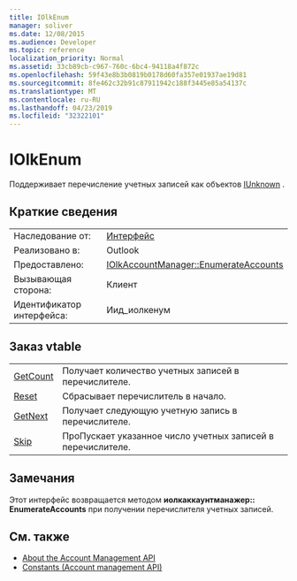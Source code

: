 ```yaml
---
title: IOlkEnum
manager: soliver
ms.date: 12/08/2015
ms.audience: Developer
ms.topic: reference
localization_priority: Normal
ms.assetid: 33cb89cb-c967-760c-6bc4-94118a4f872c
ms.openlocfilehash: 59f43e8b3b0819b0178d60fa357e01937ae19d81
ms.sourcegitcommit: 8fe462c32b91c87911942c188f3445e85a54137c
ms.translationtype: MT
ms.contentlocale: ru-RU
ms.lasthandoff: 04/23/2019
ms.locfileid: "32322101"
---
```

# <a name="iolkenum"></a>IOlkEnum

Поддерживает перечисление учетных записей как объектов [IUnknown](https://docs.microsoft.com/windows/desktop/api/unknwn/nn-unknwn-iunknown) . 
  
## <a name="quick-info"></a>Краткие сведения

|||
|:-----|:-----|
|Наследование от:  <br/> |[Интерфейс](https://docs.microsoft.com/windows/desktop/api/unknwn/nn-unknwn-iunknown) <br/> |
|Реализовано в:  <br/> |Outlook  <br/> |
|Предоставлено:  <br/> |[IOlkAccountManager::EnumerateAccounts](iolkaccountmanager-enumerateaccounts.md) <br/> |
|Вызывающая сторона:  <br/> |Клиент  <br/> |
|Идентификатор интерфейса:  <br/> |Иид_иолкенум  <br/> |
   
## <a name="vtable-order"></a>Заказ vtable

|||
|:-----|:-----|
|[GetCount](iolkenum-getcount.md) <br/> |Получает количество учетных записей в перечислителе.  <br/> |
|[Reset](iolkenum-reset.md) <br/> |Сбрасывает перечислитель в начало.  <br/> |
|[GetNext](iolkenum-getnext.md) <br/> |Получает следующую учетную запись в перечислителе.  <br/> |
|[Skip](iolkenum-skip.md) <br/> |ПроПускает указанное число учетных записей в перечислителе.  <br/> |
   
## <a name="remarks"></a>Замечания

Этот интерфейс возвращается методом **иолкаккаунтманажер:: EnumerateAccounts** при получении перечислителя учетных записей. 
  
## <a name="see-also"></a>См. также

- [About the Account Management API](about-the-account-management-api.md) 
- [Constants (Account management API)](constants-account-management-api.md)

